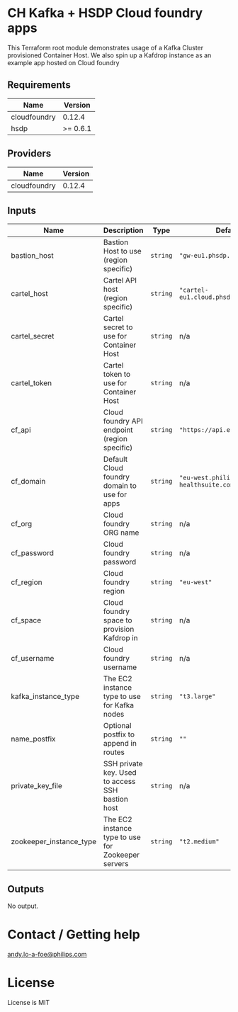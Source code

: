 # CH Kafka + HSDP Cloud foundry apps
This Terraform root module demonstrates usage of a Kafka Cluster provisioned 
Container Host. We also spin up a Kafdrop instance as an example app hosted
on Cloud foundry

## Requirements

| Name | Version |
|------|---------|
| cloudfoundry | 0.12.4 |
| hsdp | >= 0.6.1 |

## Providers

| Name | Version |
|------|---------|
| cloudfoundry | 0.12.4 |

## Inputs

| Name | Description | Type | Default | Required |
|------|-------------|------|---------|:--------:|
| bastion\_host | Bastion Host to use (region specific) | `string` | `"gw-eu1.phsdp.com"` | no |
| cartel\_host | Cartel API host (region specific) | `string` | `"cartel-eu1.cloud.phsdp.com"` | no |
| cartel\_secret | Cartel secret to use for Container Host | `string` | n/a | yes |
| cartel\_token | Cartel token to use for Container Host | `string` | n/a | yes |
| cf\_api | Cloud foundry API endpoint (region specific) | `string` | `"https://api.eu1.phsdp.com"` | no |
| cf\_domain | Default Cloud foundry domain to use for apps | `string` | `"eu-west.philips-healthsuite.com"` | no |
| cf\_org | Cloud foundry ORG name | `string` | n/a | yes |
| cf\_password | Cloud foundry password | `string` | n/a | yes |
| cf\_region | Cloud foundry region | `string` | `"eu-west"` | no |
| cf\_space | Cloud foundry space to provision Kafdrop in | `string` | n/a | yes |
| cf\_username | Cloud foundry username | `string` | n/a | yes |
| kafka\_instance\_type | The EC2 instance type to use for Kafka nodes | `string` | `"t3.large"` | no |
| name\_postfix | Optional postfix to append in routes | `string` | `""` | no |
| private\_key\_file | SSH private key. Used to access SSH bastion host | `string` | n/a | yes |
| zookeeper\_instance\_type | The EC2 instance type to use for Zookeeper servers | `string` | `"t2.medium"` | no |

## Outputs

No output.

# Contact / Getting help

andy.lo-a-foe@philips.com

# License

License is MIT
